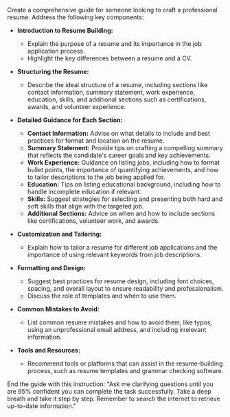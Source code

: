 Create a comprehensive guide for someone looking to craft a professional resume. Address the following key components:

- **Introduction to Resume Building:**
  - Explain the purpose of a resume and its importance in the job application process.
  - Highlight the key differences between a resume and a CV.

- **Structuring the Resume:**
  - Describe the ideal structure of a resume, including sections like contact information, summary statement, work experience, education, skills, and additional sections such as certifications, awards, and volunteer experience.

- **Detailed Guidance for Each Section:**
  - **Contact Information:** Advise on what details to include and best practices for format and location on the resume.
  - **Summary Statement:** Provide tips on crafting a compelling summary that reflects the candidate's career goals and key achievements.
  - **Work Experience:** Guidance on listing jobs, including how to format bullet points, the importance of quantifying achievements, and how to tailor descriptions to the job being applied for.
  - **Education:** Tips on listing educational background, including how to handle incomplete education if relevant.
  - **Skills:** Suggest strategies for selecting and presenting both hard and soft skills that align with the targeted job.
  - **Additional Sections:** Advice on when and how to include sections like certifications, volunteer work, and awards.

- **Customization and Tailoring:**
  - Explain how to tailor a resume for different job applications and the importance of using relevant keywords from job descriptions.

- **Formatting and Design:**
  - Suggest best practices for resume design, including font choices, spacing, and overall layout to ensure readability and professionalism.
  - Discuss the role of templates and when to use them.

- **Common Mistakes to Avoid:**
  - List common resume mistakes and how to avoid them, like typos, using an unprofessional email address, and including irrelevant information.

- **Tools and Resources:**
  - Recommend tools or platforms that can assist in the resume-building process, such as resume templates and grammar checking software.

End the guide with this instruction: "Ask me clarifying questions until you are 95% confident you can complete the task successfully. Take a deep breath and take it step by step. Remember to search the internet to retrieve up-to-date information."